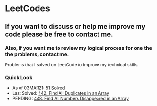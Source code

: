 # LeetCodes
## If you want to discuss or help me improve my code please be free to contact me.
### Also, if you want me to review my logical process for one the the problems, contact me.

Problems that I solved on LeetCode to improve my technical skills.

### Quick Look
- As of 03MAR21: [51 Solved](https://leetcode.com/joeslee94/)
- Last Solved: [442. Find All Duplicates in an Array](https://leetcode.com/problems/find-all-duplicates-in-an-array/)
- PENDING: [448. Find All Numbers Disappeared in an Array](https://leetcode.com/problems/find-all-numbers-disappeared-in-an-array/)
